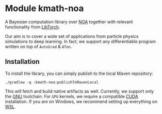 # Module kmath-noa

A Bayesian computation library over
[NOA](https://github.com/grinisrit/noa.git)
together with relevant functionality from 
[LibTorch](https://pytorch.org/cppdocs). 

Our aim is to cover a wide set of applications from particle physics
simulations to deep learning. In fact, we support any 
differentiable program written on top of 
`AutoGrad` & `ATen`.

## Installation

To install the library, you can simply publish to the local
Maven repository:
```
./gradlew -q :kmath-noa:publishToMavenLocal
```
This will fetch and build native artifacts as well.
Currently, we support only
the [GNU](https://gcc.gnu.org/) toolchain. For `GPU` kernels, we require a compatible
[CUDA](https://docs.nvidia.com/cuda/cuda-installation-guide-linux/index.html)
installation. If you are on Windows, we recommend setting up
everything on [WSL](https://docs.nvidia.com/cuda/wsl-user-guide/index.html).
